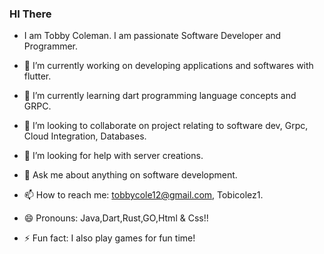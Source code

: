 ### HI There
- I am Tobby Coleman. I am passionate Software Developer and Programmer.

- 🔭 I’m currently working on developing applications and softwares with flutter. 
- 🌱 I’m currently learning dart programming language concepts and GRPC.
- 👯 I’m looking to collaborate on project relating to software dev, Grpc, Cloud Integration, Databases.
- 🤔 I’m looking for help with server creations.
- 💬 Ask me about anything on software development.
- 📫 How to reach me: tobbycole12@gmail.com, Tobicolez1.
- 😄 Pronouns: Java,Dart,Rust,GO,Html & Css!!
- ⚡ Fun fact: I also play games for fun time!

